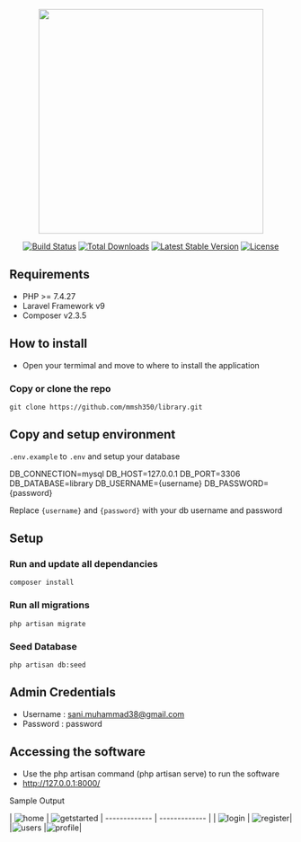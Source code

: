 <p align="center"><a href="https://laravel.com" target="_blank"><img src="https://raw.githubusercontent.com/laravel/art/master/logo-lockup/5%20SVG/2%20CMYK/1%20Full%20Color/laravel-logolockup-cmyk-red.svg" width="400"></a></p>

<p align="center">
<a href="https://travis-ci.org/laravel/framework"><img src="https://travis-ci.org/laravel/framework.svg" alt="Build Status"></a>
<a href="https://packagist.org/packages/laravel/framework"><img src="https://img.shields.io/packagist/dt/laravel/framework" alt="Total Downloads"></a>
<a href="https://packagist.org/packages/laravel/framework"><img src="https://img.shields.io/packagist/v/laravel/framework" alt="Latest Stable Version"></a>
<a href="https://packagist.org/packages/laravel/framework"><img src="https://img.shields.io/packagist/l/laravel/framework" alt="License"></a>
</p>

## Requirements 
- PHP >= 7.4.27
- Laravel Framework v9
- Composer v2.3.5

## How to install
- Open your termimal and move to where to install the application
### Copy or clone the repo
 `git clone https://github.com/mmsh350/library.git`

## Copy and setup environment

`.env.example` to `.env` and setup your database

DB_CONNECTION=mysql
DB_HOST=127.0.0.1
DB_PORT=3306
DB_DATABASE=library
DB_USERNAME={username}
DB_PASSWORD={password}

Replace `{username}` and `{password}` with your db username and password

## Setup

### Run and update all dependancies

`composer install`
 
### Run all migrations

`php artisan migrate`

### Seed Database

`php artisan db:seed`

## Admin Credentials 
- Username : sani.muhammad38@gmail.com
- Password : password

## Accessing the software 
- Use the php artisan command (php artisan serve) to run the software
- http://127.0.0.1:8000/

Sample Output

| ![home](https://user-images.githubusercontent.com/28541625/198533823-883b4c30-d96a-4d97-a231-c052abfa272c.png)
| ![getstarted](https://user-images.githubusercontent.com/28541625/198533879-612406f0-7df7-48da-b92b-b455fee4ad01.png)
| ------------- | ------------- |
| ![login](https://user-images.githubusercontent.com/28541625/198533971-745464a3-84ec-4f13-b6b4-24b5154a565b.png)
| ![register](https://user-images.githubusercontent.com/28541625/198534023-ec1ba41d-d468-4269-b8e9-7929a9bc4718.png)|
|![users](https://user-images.githubusercontent.com/28541625/198534156-b8ece784-21db-4c16-9c5e-3a0155424682.png)
|![profile](https://user-images.githubusercontent.com/28541625/198534199-cb8a461a-50c1-49b8-88c7-6f913bd3b020.png)|
 


 
